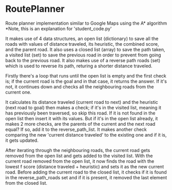# RoutePlanner
Route planner implementation similar to Google Maps using the A* algorithm
*Note, this is an explanation for 'student_code.py'

It makes use of 4 data structures, an open list (dictionary) to save all the roads with values of distance traveled, its heuristic, the combined score, and the parent road. It also uses a closed list (array) to save the path taken, a visited list (set) to save the previous road in order to prevent from going back to the previous road. It also makes use of a reverse path roads (set) which is used to reverse its path, returing a shorter distance traveled.

Firstly there's a loop that runs until the open list is empty and the first check is; if the current road is the goal and in that case, it returns the answer. If it's not, it continues down and checks all the neighbouring roads from the current one.

It calculates its distance traveled (current road to next) and the heuristic (next road to goal) then makes a check; if it's in the visited list, meaning it has previously been traversed, so skip this road. If it is not found in the open list then insert it with its values. But if it's in the open list already, it makes 2 more checks, are the parents of the current and the next road equal? If so, add it to the reverse_path_list. It makes another check comparing the new 'current distance traveled' to the existing one and if it is, it gets updated. 

After iterating through the neighbouring roads, the current road gets removed from the open list and gets added to the visited list. With the current road removed from the open list, it now finds the road with the lowest f score (distance traveled + heuristic) and sets it as the new current road. Before adding the current road to the closed list, it checks if it is found in the reverse_path_roads set and if it is present, it removed the last element from the closed list. 
